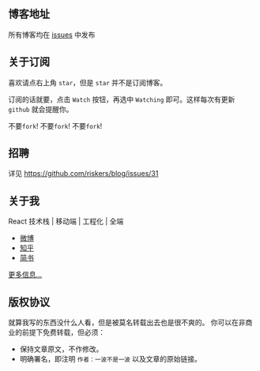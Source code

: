 ## 博客地址
所有博客均在 [issues](https://github.com/riskers/blog/issues) 中发布

## 关于订阅
喜欢请点右上角 `star`，但是 `star` 并不是订阅博客。

订阅的话就要，点击 `Watch` 按钮，再选中 `Watching` 即可。这样每次有更新 `github` 就会提醒你。

不要`fork`! 不要`fork`! 不要`fork`!

## 招聘

详见 https://github.com/riskers/blog/issues/31

## 关于我

React 技术栈 | 移动端 | 工程化 | 全端

* [微博](http://weibo.com/damaoxianjia123)
* [知乎](http://www.zhihu.com/people/riskers)
* [简书](http://www.jianshu.com/users/15d843cd48a8/latest_articles)

[更多信息...](https://github.com/riskers/blog/issues/1)

## 版权协议
就算我写的东西没什么人看，但是被莫名转载出去也是很不爽的。
你可以在非商业的前提下免费转载，但必须：
* 保持文章原文，不作修改。
* 明确署名，即注明 `作者：一波不是一波` 以及文章的原始链接。

